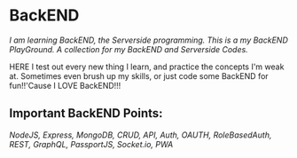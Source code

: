 # BackEND
*I am learning BackEND, the Serverside programming. This is a my BackEND PlayGround. A collection for my BackEND and Serverside Codes.*  

HERE I test out every new thing I learn,  and practice the concepts I'm weak at. Sometimes even brush up my skills, or just code some BackEND for fun!!'Cause I LOVE BackEND!!! 



## **Important BackEND Points:**
*NodeJS, Express, MongoDB, CRUD, API, Auth, OAUTH, RoleBasedAuth, REST,  GraphQL, PassportJS, Socket.io, PWA*    
